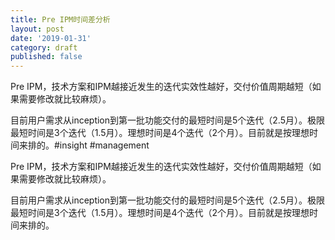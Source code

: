 ```yaml
---
title: Pre IPM时间差分析
layout: post
date: '2019-01-31'
category: draft
published: false
---
```


Pre IPM，技术方案和IPM越接近发生的迭代实效性越好，交付价值周期越短（如果需要修改就比较麻烦）。

目前用户需求从inception到第一批功能交付的最短时间是5个迭代（2.5月）。极限最短时间是3个迭代（1.5月）。理想时间是4个迭代（2个月）。目前就是按理想时间来排的。#insight #management

Pre IPM，技术方案和IPM越接近发生的迭代实效性越好，交付价值周期越短（如果需要修改就比较麻烦）。

目前用户需求从inception到第一批功能交付的最短时间是5个迭代（2.5月）。极限最短时间是3个迭代（1.5月）。理想时间是4个迭代（2个月）。目前就是按理想时间来排的。